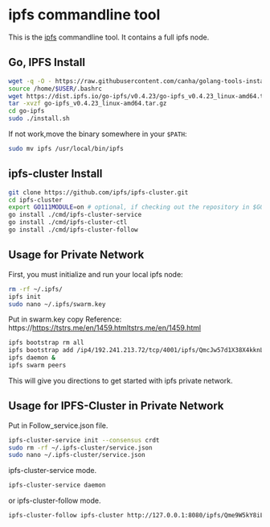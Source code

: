 # ipfs commandline tool

This is the [ipfs](http://ipfs.io) commandline tool. It contains a full ipfs node.

## Go, IPFS Install
```sh
wget -q -O - https://raw.githubusercontent.com/canha/golang-tools-install-script/master/goinstall.sh | bash
source /home/$USER/.bashrc
wget https://dist.ipfs.io/go-ipfs/v0.4.23/go-ipfs_v0.4.23_linux-amd64.tar.gz
tar -xvzf go-ipfs_v0.4.23_linux-amd64.tar.gz
cd go-ipfs
sudo ./install.sh
```
If not work,move the binary somewhere in your `$PATH`:
```sh
sudo mv ipfs /usr/local/bin/ipfs
```
## ipfs-cluster Install

```sh
git clone https://github.com/ipfs/ipfs-cluster.git
cd ipfs-cluster
export GO111MODULE=on # optional, if checking out the repository in $GOPATH.
go install ./cmd/ipfs-cluster-service
go install ./cmd/ipfs-cluster-ctl
go install ./cmd/ipfs-cluster-follow
```

## Usage for Private Network
First, you must initialize and run your local ipfs node:

```sh
rm -rf ~/.ipfs/
ipfs init
sudo nano ~/.ipfs/swarm.key
```
Put in swarm.key copy 
Reference: https://https://tstrs.me/en/1459.htmltstrs.me/en/1459.html

```sh
ipfs bootstrap rm all
ipfs bootstrap add /ip4/192.241.213.72/tcp/4001/ipfs/QmcJw57d1X38X4kknLWHh4gKNhB4yfj9cQitwQpCEFFdz5
ipfs daemon &
ipfs swarm peers
```
This will give you directions to get started with ipfs private network.

## Usage for IPFS-Cluster in Private Network
Put in Follow_service.json file.
```sh
ipfs-cluster-service init --consensus crdt
sudo rm -rf ~/.ipfs-cluster/service.json
sudo nano ~/.ipfs-cluster/service.json
```
ipfs-cluster-service mode.
```sh
ipfs-cluster-service daemon
```
or 
ipfs-cluster-follow mode.
```sh
ipfs-cluster-follow ipfs-cluster http://127.0.0.1:8080/ipfs/Qme9W5kY8iL7xUo1r61HC83453jW6zrRu9Eefqh3DAx4Yj
```

